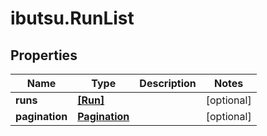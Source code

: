 # ibutsu.RunList

## Properties

Name | Type | Description | Notes
------------ | ------------- | ------------- | -------------
**runs** | [**[Run]**](Run.md) |  | [optional] 
**pagination** | [**Pagination**](Pagination.md) |  | [optional] 


